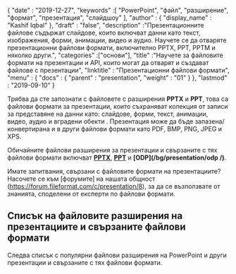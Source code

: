 {
  "date" : "2019-12-27",
  "keywords" :[ "PowerPoint", "файл", "разширение", "формат", "презентация", "слайдшоу" ],
  "author" : {
    "display_name" : "Kashif Iqbal"
},
  "draft" : "false",
  "description" :"Презентационните файлове съдържат слайдове, които включват данни като текст, изображения, форми, анимации, видео и аудио. Научете се да отваряте презентационни файлови формати, включително PPTX, PPT, PPTM и няколко други.",
  "categories" :["основи"],
  "title" :"Научете за файловите формати на презентации и API, които могат да отварят и създават файлове с презентации",
  "linktitle" : "Презентационни файлови формати",
  "menu" : {
    "docs" : {
      "parent" : "presentation",
      "weight" : "01"
}
},
  "lastmod" : "2019-09-10"
}

Трябва да сте запознати с файловете с разширения **PPTX** и **PPT**, това са файлови формати за презентации, които съхраняват колекция от записи за представяне на данни като: слайдове, форми, текст, анимации, видео, аудио и вградени обекти . Презентация може да бъде запазена/конвертирана и в други файлови формати като PDF, BMP, PNG, JPEG и XPS.

Обичайните файлови разширения за презентации и свързаните с тях файлови формати включват **[PPTX](/bg/presentation/pptx/)**, **[PPT](/bg/presentation/ppt/)** и **[ODP](/bg/presentation/odp /)**.

Имате запитвания, свързани с файловите формати на презентациите? Насочете се към [форумите] на нашата общност (https://forum.fileformat.com/c/presentation/8), за да се възползвате от знанията, споделени от експерти по файлови формати.

## Списък на файловите разширения на презентациите и свързаните файлови формати

Следва списък с популярни файлови разширения на PowerPoint и други презентации и свързаните с тях файлови формати.

